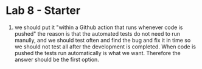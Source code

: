 # Lab 8 - Starter
1) we should put it "within a Github action that runs whenever code is pushed"
   the reason is that the automated tests do not need to run manully, and we should test often and find the bug and fix it in time so we should not test all after the development is completed. When code is pushed the tests run automatically is what we want. Therefore the answer should be the first option.
